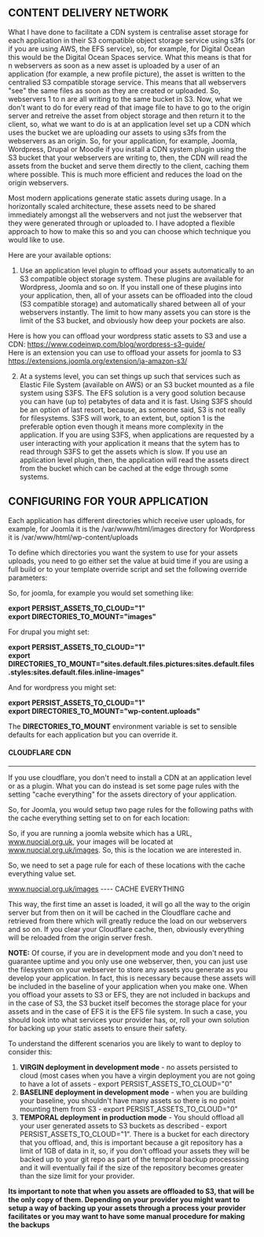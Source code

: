**CONTENT DELIVERY NETWORK**
-----------------------------

What I have done to facilitate a CDN system is centralise asset storage for each application in their S3 compatible object storage service using s3fs (or if you are using AWS, the EFS service), so, for example, for Digital Ocean this would be the Digital Ocean Spaces service. What this means is that for n webservers as soon as a new asset is uploaded by a user of an application (for example, a new profile picture), the asset is written to the centralied S3 compatible storage service. This means that all webservers "see" the same files as soon as they are created or uploaded. So, webservers 1 to n are all writing to the same bucket in S3. Now, what we don't want to do for every read of that image file to have to go to the origin server and retreive the asset from object storage and then return it to the client, so, what we want to do is at an application level set up a CDN which uses the bucket we are uploading our assets to using s3fs from the webservers as an origin. So, for your application, for example, Joomla, Wordpress, Drupal or Moodle if you install a CDN system plugin using the S3 bucket that your webservers are writing to, then, the CDN will read the assets from the bucket and serve them directly to the client, caching them where possible. This is much more efficient and reduces the load on the origin webservers.

Most modern applications generate static assets during usage. In a horizontally scaled architecture, these assets need to be shared immediately amongst all the webservers and not just the webserver that they were generated through or uploaded to. I have adopted a flexible approach to how to make this so and you can choose which technique you would like to use.

Here are your available options:  

1. Use an application level plugin to offload your assets automatically to an S3 compatible object storage system. These plugins are available for Wordpress, Joomla and so on. If you install one of these plugins into your application, then, all of your assets can be offloaded into the cloud (S3 compatible storage) and automatically shared between all of your webservers instantly. The limit to how many assets you can store is the limit of the S3 bucket, and obviously how deep your pockets are also.   

Here is how you can offload your wordpress static assets to S3 and use a CDN:  https://www.codeinwp.com/blog/wordpress-s3-guide/  
Here is an extension you can use to offload your assets for joomla to S3 https://extensions.joomla.org/extension/ja-amazon-s3/  

2. At a systems level, you can set things up such that services such as Elastic File System (available on AWS) or an S3 bucket mounted as a file system using S3FS. The EFS solution is a very good solution because you can have (up to) petabytes of data and it is fast. Using S3FS should be an option of last resort, because, as someone said, S3 is not really for filesystems. S3FS will work, to an extent, but, option 1 is the preferable option even though it means more complexity in the application. If you are using S3FS, when applications are requested by a user interacting with your application it means that the sytem has to read through S3FS to get the assets which is slow. If you use an application level plugin, then, the application will read the assets direct from the bucket which can be cached at the edge through some systems.  

**CONFIGURING FOR YOUR APPLICATION** 
------------------------

Each application has different directories which receive user uploads, for example, for Joomla it is the /var/www/html/images directory for Wordpress it is /var/www/html/wp-content/uploads  

To define which directories you want the system to use for your assets uploads, you need to go either set the value at buid time if you are using a full build or to your template override script and set the following override parameters:  

So, for joomla, for example you would set something like:  

**export PERSIST_ASSETS_TO_CLOUD="1"  
export DIRECTORIES_TO_MOUNT="images"**  

For drupal you might set:

**export PERSIST_ASSETS_TO_CLOUD="1"  
export DIRECTORIES_TO_MOUNT="sites.default.files.pictures:sites.default.files.styles:sites.default.files.inline-images"**  

And for wordpress you might set:

**export PERSIST_ASSETS_TO_CLOUD="1"  
export DIRECTORIES_TO_MOUNT="wp-content.uploads"**  

The **DIRECTORIES_TO_MOUNT** environment variable is set to sensible defaults for each application but you can override it.

#### CLOUDFLARE CDN  
---------------------

If you use cloudflare, you don't need to install a CDN at an application level or as a plugin. What you can do instead is set some page rules with the setting "cache everything" for the assets directory of your application.

So, for Joomla, you would setup two page rules for the following paths with the cache everything setting set to on for each location:

So, if you are running a joomla website which has a URL, www.nuocial.org.uk, your images will be located at www.nuocial.org.uk/images. So, this is the  location we are interested in.

So, we need to set a page rule for each of these locations with the cache everything value set.

www.nuocial.org.uk/images ---- CACHE EVERYTHING

This way, the first time an asset is loaded, it will go all the way to the origin server but from then on it will be cached in the Cloudflare cache and retrieved from there which will greatly reduce the load on our webservers and so on. If you clear your Cloudflare cache, then, obviously everything will be reloaded from the origin server fresh.

**NOTE:** Of course, if you are in development mode and you don't need to guarantee uptime and you only use one webserver, then, you can just use the filesystem on your webserver to store any assets you generate as you develop your application. In fact, this is necessary because these assets will be included in the baseline of your application when you make one. When you offload your assets to S3 or EFS, they are not included in backups and in the case of S3, the S3 bucket itself becomes the storage place for your assets and in the case of EFS it is the EFS file system. In such a case, you should look into what services your provider has, or, roll your own solution for backing up your static assets to ensure their safety. 

To understand the different scenarios you are likely to want to deploy to consider this:  

1. **VIRGIN deployment in development mode** - no assets persisted to cloud (most cases when you have a virgin deployment you are not going to have a lot of assets - export PERSIST_ASSETS_TO_CLOUD="0"  
2. **BASELINE deployment in development mode** - when you are building your baseline, you shouldn't have many assets so there is no point mounting them from S3 - export PERSIST_ASSETS_TO_CLOUD="0" 
3. **TEMPORAL deployment in production mode** - You should offload all your user generated assets to S3 buckets as described - export PERSIST_ASSETS_TO_CLOUD="1". There is a bucket for each directory that you offload, and, this is important because a git repository has a limit of 1GB of data in it, so, if you don't offload your assets they will be backed up to your git repo as part of the temporal backup processsing and it will eventually fail if the size of the repository becomes greater than the size limit for your provider.  

**Its important to note that when you assets are offloaded to S3, that will be the only copy of them. Depending on your provider you might want to setup a way of backing up your assets through a process your provider facilitates or you may want to have some manual procedure for making the backups**
